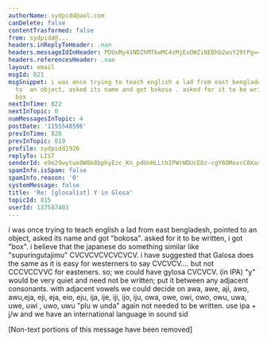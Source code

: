 ```yaml
---
authorName: sydpidd@aol.com
canDelete: false
contentTrasformed: false
from: sydpidd@...
headers.inReplyToHeader: .nan
headers.messageIdInHeader: PDUxMy41NDZhMTkwMC4zMjExOWZiNEBhb2wuY29tPg==
headers.referencesHeader: .nan
layout: email
msgId: 821
msgSnippet: i was once trying to teach english a lad from east bengladesh, pointed
  to  an object, asked its name and got bokosa . asked for it to be written, i got
  box .
nextInTime: 822
nextInTopic: 0
numMessagesInTopic: 4
postDate: '1155548596'
prevInTime: 820
prevInTopic: 819
profile: sydpidd1926
replyTo: LIST
senderId: e9e29wytux0W8k8bphyEzc_Kn_pdUnHLLthIPWrWDUcE0z-cgY6OMoxcC0XaxFc_ocXis4DH
spamInfo.isSpam: false
spamInfo.reason: '0'
systemMessage: false
title: 'Re: [glosalist] Y in Glosa'
topicId: 815
userId: 137587403
---
```


i was once trying to teach english a lad from east bengladesh, pointed to  an 
object, asked its name and got "bokosa". asked for it to be written, i got  
"box". i believe that the japanese do something similar like  "supuringutajimu" 
 CVCVCVCVCVCVCV. i have suggested that Galosa does the  same as it is easy 
for westerners to say CVCVCV.... but not CCCVCCVVC for  easteners. so;  we could 
have gylosa CVCVCV. (in IPA) "y" would be very  quiet and need not be 
written; put it between any adjacent consonants. with  adjacent vowels we could 
decide on awa, awe, aji, awo, awu,eja, eji, eja, eio,  eju, ija, ije, iji, ijo, 
iju, owa, owe, owi, owo, owu, uwa, uwe, uwi , uwo, uwu  "plu w unda" again not 
needed to be written. use ipa + j/w and we have an  international language in 
sound
sid 


[Non-text portions of this message have been removed]


